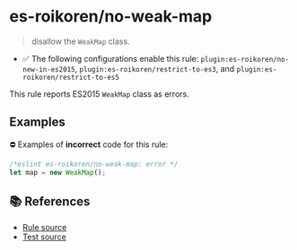 # es-roikoren/no-weak-map
> disallow the `WeakMap` class.

- ✅ The following configurations enable this rule: `plugin:es-roikoren/no-new-in-es2015`, `plugin:es-roikoren/restrict-to-es3`, and `plugin:es-roikoren/restrict-to-es5`

This rule reports ES2015 `WeakMap` class as errors.

## Examples

⛔ Examples of **incorrect** code for this rule:

```js
/*eslint es-roikoren/no-weak-map: error */
let map = new WeakMap();
```

## 📚 References

- [Rule source](https://github.com/roikoren755/eslint-plugin-es/blob/v0.0.0-alpha-20211010133854/src/rules/no-weak-map.ts)
- [Test source](https://github.com/roikoren755/eslint-plugin-es/blob/v0.0.0-alpha-20211010133854/tests/src/rules/no-weak-map.ts)

